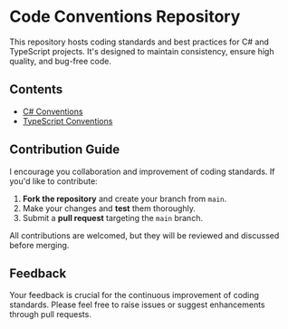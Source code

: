 # Code Conventions Repository

This repository hosts coding standards and best practices for C# and TypeScript projects. It's designed to maintain consistency, ensure high quality, and bug-free code.

## Contents

- [C# Conventions](./CSharp/README.md)
- [TypeScript Conventions](./TypeScript/README.md)

## Contribution Guide

I encourage you collaboration and improvement of coding standards. If you'd like to contribute:

1. **Fork the repository** and create your branch from `main`.
2. Make your changes and **test** them thoroughly.
3. Submit a **pull request** targeting the `main` branch.

All contributions are welcomed, but they will be reviewed and discussed before merging.

## Feedback

Your feedback is crucial for the continuous improvement of coding standards. Please feel free to raise issues or suggest enhancements through pull requests.
